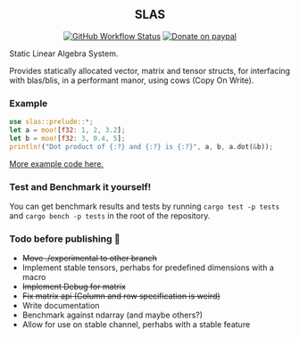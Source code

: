 <div align="center">

## SLAS

[![GitHub Workflow Status](https://img.shields.io/github/workflow/status/unic0rn9k/slas/Tests?label=tests&style=flat-square)](https://github.com/unic0rn9k/slas/actions/workflows/rust.yml)
[![Donate on paypal](https://img.shields.io/badge/paypal-donate-1?style=flat-square&logo=paypal&color=blue)](https://www.paypal.com/paypalme/unic0rn9k/5usd)

</div>

Static Linear Algebra System.

Provides statically allocated vector, matrix and tensor structs, for interfacing with blas/blis, in a performant manor, using cows (Copy On Write).

### Example
```rust
use slas::prelude::*;
let a = moo![f32: 1, 2, 3.2];
let b = moo![f32: 3, 0.4, 5];
println!("Dot product of {:?} and {:?} is {:?}", a, b, a.dot(&b));
```
[More example code here.](https://github.com/unic0rn9k/slas/blob/master/tests/src/main.rs)

### Test and Benchmark it yourself!
You can get benchmark results and tests by running
`cargo test -p tests` and `cargo bench -p tests`
in the root of the repository.

### Todo before publishing 🎉
- ~~Move ./experimental to other branch~~
- Implement stable tensors, perhabs for predefined dimensions with a macro
- ~~Implement Debug for matrix~~
- ~~Fix matrix api (Column and row specification is weird)~~
- Write documentation
- Benchmark against ndarray (and maybe others?)
- Allow for use on stable channel, perhabs with a stable feature
